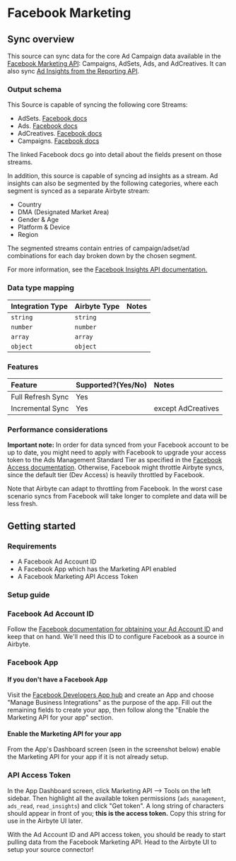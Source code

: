 # Facebook Marketing

## Sync overview

This source can sync data for the core Ad Campaign data available in the [Facebook Marketing API](https://developers.facebook.com/docs/marketing-api/campaign-structure): Campaigns, AdSets, Ads, and AdCreatives. It can also sync [Ad Insights from the Reporting API](https://developers.facebook.com/docs/marketing-api/insights).

### Output schema

This Source is capable of syncing the following core Streams:

* AdSets. [Facebook docs](https://developers.facebook.com/docs/marketing-api/reference/ad-campaign#fields)
* Ads. [Facebook docs](https://developers.facebook.com/docs/marketing-api/reference/adgroup#fields)
* AdCreatives. [Facebook docs](https://developers.facebook.com/docs/marketing-api/reference/ad-creative#fields)
* Campaigns. [Facebook docs](https://developers.facebook.com/docs/marketing-api/reference/ad-campaign-group#fields)

The linked Facebook docs go into detail about the fields present on those streams.

In addition, this source is capable of syncing ad insights as a stream. Ad insights can also be segmented by the following categories, where each segment is synced as a separate Airbyte stream:

* Country
* DMA \(Designated Market Area\)
* Gender & Age
* Platform & Device
* Region

The segmented streams contain entries of campaign/adset/ad combinations for each day broken down by the chosen segment.

For more information, see the [Facebook Insights API documentation. ](https://developers.facebook.com/docs/marketing-api/reference/adgroup/insights/)

### Data type mapping

| Integration Type | Airbyte Type | Notes |
| :--- | :--- | :--- |
| `string` | `string` |  |
| `number` | `number` |  |
| `array` | `array` |  |
| `object` | `object` |  |

### Features

| Feature | Supported?\(Yes/No\) | Notes |
| :--- | :--- | :--- |
| Full Refresh Sync | Yes |  |
| Incremental Sync | Yes | except AdCreatives |

### Performance considerations

**Important note:** In order for data synced from your Facebook account to be up to date, you might need to apply with Facebook to upgrade your access token to the Ads Management Standard Tier as specified in the [Facebook Access documentation](https://developers.facebook.com/docs/marketing-api/access). Otherwise, Facebook might throttle Airbyte syncs, since the default tier \(Dev Access\) is heavily throttled by Facebook.

Note that Airbyte can adapt to throttling from Facebook. In the worst case scenario syncs from Facebook will take longer to complete and data will be less fresh.

## Getting started

### Requirements

* A Facebook Ad Account ID  
* A Facebook App which has the Marketing API enabled
* A Facebook Marketing API Access Token

### Setup guide

### Facebook Ad Account ID

Follow the [Facebook documentation for obtaining your Ad Account ID](https://www.facebook.com/business/help/1492627900875762) and keep that on hand. We'll need this ID to configure Facebook as a source in Airbyte.

### Facebook App

#### If you don't have a Facebook App

Visit the [Facebook Developers App hub](https://developers.facebook.com/apps/) and create an App and choose "Manage Business Integrations" as the purpose of the app. Fill out the remaining fields to create your app, then follow along the "Enable the Marketing API for your app" section.

#### Enable the Marketing API for your app

From the App's Dashboard screen \(seen in the screenshot below\) enable the Marketing API for your app if it is not already setup.

### API Access Token

In the App Dashboard screen, click Marketing API --&gt; Tools on the left sidebar. Then highlight all the available token permissions \(`ads_management`, `ads_read`, `read_insights`\) and click "Get token". A long string of characters should appear in front of you; **this is the access token.** Copy this string for use in the Airbyte UI later.

With the Ad Account ID and API access token, you should be ready to start pulling data from the Facebook Marketing API. Head to the Airbyte UI to setup your source connector!

